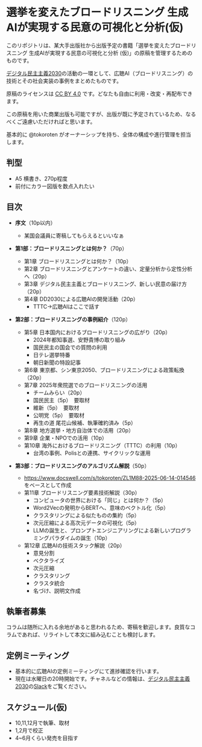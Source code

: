 # 選挙を変えたブロードリスニング 生成AIが実現する民意の可視化と分析(仮)
このリポジトリは、某大手出版社から出版予定の書籍「選挙を変えたブロードリスニング 生成AIが実現する民意の可視化と分析 (仮)」の原稿を管理するためのものです。

[デジタル民主主義2030](https://dd2030.org/)の活動の一環として、広聴AI（ブロードリスニング）の技術とその社会実装の事例をまとめたものです。

原稿のライセンスは [CC BY 4.0](https://creativecommons.org/licenses/by/4.0/deed.ja) です。どなたも自由に利用・改変・再配布できます。

この原稿を用いた商業出版も可能ですが、出版が既に予定されているため、なるべくご遠慮いただければと思います。

基本的に @tokoroten がオーナーシップを持ち、全体の構成や進行管理を担当します。

## 判型
- A5 横書き、270p程度
- 前付にカラー図版を数点入れたい

## 目次
- **序文**（10p以内）
  - 某国会議員に寄稿してもらえるといいなぁ

- **第1部：ブロードリスニングとは何か？**（70p）
  - 第1章 ブロードリスニングとは何か？（10p）
  - 第2章 ブロードリスニングとアンケートの違い、定量分析から定性分析へ（20p）
  - 第3章 デジタル民主主義とブロードリスニング、新しい民意の届け方（20p）
  - 第4章 DD2030による広聴AIの開発活動（20p）
    - TTTC→広聴AIはここで話す

- **第2部：ブロードリスニングの事例紹介**（120p）
  - 第5章 日本国内におけるブロードリスニングの広がり（20p）
    - 2024年都知事選、安野貴博の取り組み
    - 国民民主の国会での質問の利用
    - 日テレ選挙特番
    - 朝日新聞の特設記事
  - 第6章 東京都、シン東京2050、ブロードリスニングによる政策転換（20p）
  - 第7章 2025年衆院選でのブロードリスニングの活用
    - チームみらい（20p）
    - 国民民主（5p）　要取材
    - 維新（5p）　要取材
    - 公明党（5p）　要取材
    - 再生の道 尾花山候補、執筆確約済み（5p）
  - 第8章 地方選挙・地方自治体での活用（20p）
  - 第9章 企業・NPOでの活用（10p）
  - 第10章 海外におけるブロードリスニング（TTTC）の利用（10p）
    - 台湾の事例、Polisとの連携、サイクリックな運用

- **第3部：ブロードリスニングのアルゴリズム解説**（50p）
  - https://www.docswell.com/s/tokoroten/ZL1M88-2025-06-14-014546 をベースとして作成
  - 第11章 ブロードリスニング要素技術解説（30p）
    - コンピュータの世界における「同じ」とは何か？（5p）
    - Word2Vecの発明からBERTへ、意味のベクトル化（5p）
    - クラスタリングによる似たものの集約（5p）
    - 次元圧縮による高次元データの可視化（5p）
    - LLMの誕生と、プロンプトエンジニアリングによる新しいプログラミングパラダイムの誕生（10p）
  - 第12章 広聴AIの技術スタック解説（20p）
    - 意見分割
    - ベクタライズ
    - 次元圧縮
    - クラスタリング
    - クラスタ統合
    - 名づけ、説明文作成


## 執筆者募集

コラムは随所に入れる余地があると思われるため、寄稿を歓迎します。良質なコラムであれば、リライトして本文に組み込むことも検討します。

## 定例ミーティング
- 基本的に広聴AIの定例ミーティングにて進捗確認を行います。
- 現在は水曜日の20時開始です。チャネルなどの情報は、[デジタル民主主義2030](https://dd2030.org/)の[Slack](https://join.slack.com/t/dd2030/shared_invite/zt-3bg5nmxiv-CB9LXLpvxH_JvJil_EPa_w)をご覧ください。

## スケジュール(仮)
- 10,11,12月で執筆、取材
- 1,2月で校正
- 4~6月くらい発売を目指す

